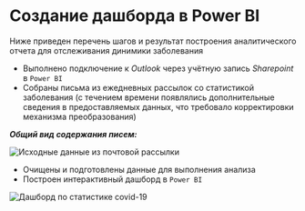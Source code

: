 # Создание дашборда в Power BI

Ниже приведен перечень шагов и результат построения аналитического отчета для отслеживания динимики заболевания

- Выполнено подключение к _Outlook_ через учётную запись _Sharepoint_ в `Power BI`
- Собраны письма из ежедневных рассылок со статистикой заболевания (с течением времени появлялись дополнительные сведения в предоставляемых данных, что требовало корректировки механизма преобразования)

**_Общий вид содержания писем:_**

![Исходные данные из почтовой рассылки](https://github.com/ReIZzz/DE-101/blob/main/Module%203/PowerBI/img/sources%20data.jpeg)

- Очищены и подготовлены данные для выполнения анализа
- Построен интерактивный дашборд в `Power BI`

![Дашборд по статистике covid-19](https://github.com/ReIZzz/DE-101/blob/main/Module%203/PowerBI/img/Dash_PowerBI.PNG)
